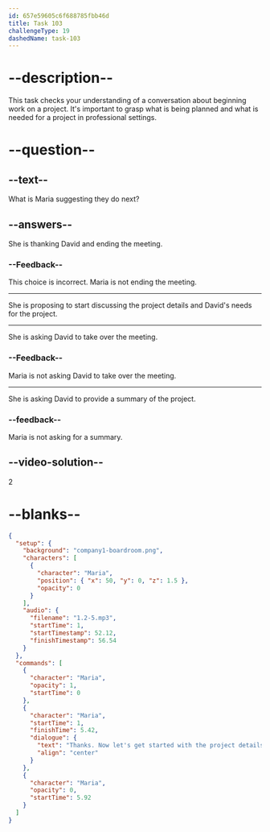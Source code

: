 ```yaml
---
id: 657e59605c6f688785fbb46d
title: Task 103
challengeType: 19
dashedName: task-103
---
```


<!--
AUDIO REFERENCE:

Maria: Thanks. Now let's get started with the project details and your specific requirements, David…

-->

# --description--

This task checks your understanding of a conversation about beginning work on a project. It's important to grasp what is being planned and what is needed for a project in professional settings.

# --question--

## --text--

What is Maria suggesting they do next?

## --answers--

She is thanking David and ending the meeting.

### --Feedback--

This choice is incorrect. Maria is not ending the meeting.

---

She is proposing to start discussing the project details and David's needs for the project.

---

She is asking David to take over the meeting.

### --Feedback--

Maria is not asking David to take over the meeting.

---

She is asking David to provide a summary of the project.

### --feedback--

Maria is not asking for a summary.

## --video-solution--

2

# --blanks--

```json
{
  "setup": {
    "background": "company1-boardroom.png",
    "characters": [
      {
        "character": "Maria",
        "position": { "x": 50, "y": 0, "z": 1.5 },
        "opacity": 0
      }
    ],
    "audio": {
      "filename": "1.2-5.mp3",
      "startTime": 1,
      "startTimestamp": 52.12,
      "finishTimestamp": 56.54
    }
  },
  "commands": [
    {
      "character": "Maria",
      "opacity": 1,
      "startTime": 0
    },
    {
      "character": "Maria",
      "startTime": 1,
      "finishTime": 5.42,
      "dialogue": {
        "text": "Thanks. Now let's get started with the project details and your specific requirements, David.",
        "align": "center"
      }
    },
    {
      "character": "Maria",
      "opacity": 0,
      "startTime": 5.92
    }
  ]
}
```
